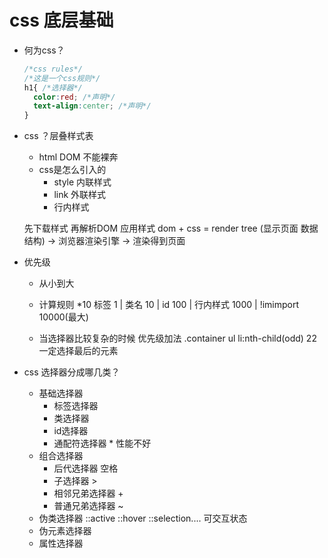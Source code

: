 # css 底层基础

- 何为css？
  ```css
  /*css rules*/
  /*这是一个css规则*/
  h1{ /*选择器*/
    color:red; /*声明*/
    text-align:center; /*声明*/
  }
  ```

- css ？层叠样式表
  - html DOM 不能裸奔
  - css是怎么引入的
    - style 内联样式
    - link 外联样式
    - 行内样式 <p style="color:red;"></p>
  
  先下载样式 再解析DOM 应用样式
  dom + css = render tree (显示页面 数据结构)
  -> 浏览器渲染引擎 -> 渲染得到页面

- 优先级
  - 从小到大
  - 计算规则
    *10
    标签 1 | 类名 10 | id 100 | 行内样式 1000 | !imimport 10000(最大)

  - 当选择器比较复杂的时候 优先级加法
    .container ul li:nth-child(odd) 22
    一定选择最后的元素

- css 选择器分成哪几类？
  - 基础选择器
    - 标签选择器
    - 类选择器
    - id选择器
    - 通配符选择器 * 性能不好
  - 组合选择器
    - 后代选择器 空格
    - 子选择器 >
    - 相邻兄弟选择器 +
    - 普通兄弟选择器 ~
  - 伪类选择器
    ::active ::hover ::selection.... 可交互状态
  - 伪元素选择器
  - 属性选择器